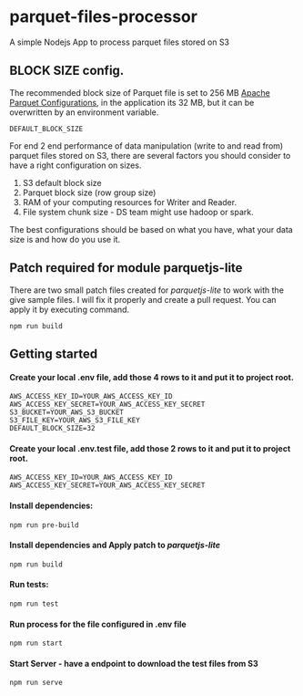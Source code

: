 # parquet-files-processor
A simple Nodejs App to process parquet files stored on S3

## BLOCK SIZE config.
The recommended block size of Parquet file is set to 256 MB [Apache Parquet Configurations](https://parquet.apache.org/docs/file-format/configurations/), in the application its 32 MB, but it can be overwritten by an environment variable.
```
DEFAULT_BLOCK_SIZE
```
For end 2 end performance of data manipulation (write to and read from) parquet files stored on S3, there are several factors you should consider to have a right configuration on sizes.
1. S3 default block size
2. Parquet block size (row group size)
3. RAM of your computing resources for Writer and Reader.
4. File system chunk size - DS team might use hadoop or spark. 

The best configurations should be based on what you have, what your data size is and how do you use it. 

## Patch required for module parquetjs-lite
There are two small patch files created for *parquetjs-lite* to work with the give sample files. 
I will fix it properly and create a pull request. 
You can  apply it by executing command.
``` 
npm run build
 ```

## Getting started

#### Create your local .env file, add those 4 rows to it and put it to project root.  
``` 
AWS_ACCESS_KEY_ID=YOUR_AWS_ACCESS_KEY_ID
AWS_ACCESS_KEY_SECRET=YOUR_AWS_ACCESS_KEY_SECRET
S3_BUCKET=YOUR_AWS_S3_BUCKET
S3_FILE_KEY=YOUR_AWS_S3_FILE_KEY
DEFAULT_BLOCK_SIZE=32
```

#### Create your local .env.test file, add those 2 rows to it and put it to project root.
``` 
AWS_ACCESS_KEY_ID=YOUR_AWS_ACCESS_KEY_ID
AWS_ACCESS_KEY_SECRET=YOUR_AWS_ACCESS_KEY_SECRET
```

#### Install dependencies:
``` 
npm run pre-build 
```

#### Install dependencies and Apply patch to *parquetjs-lite*
``` 
npm run build
 ```

#### Run tests:
``` 
npm run test 
```

#### Run process for the file configured in .env file
``` 
npm run start
 ```

#### Start Server - have a endpoint to download the test files from S3
``` 
npm run serve 
```